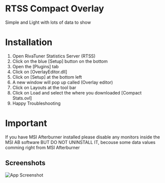 # RTSS Compact Overlay

Simple and Light with lots of data to show

# Installation

1. Open RivaTuner Statistics Server (RTSS)
2. Click on the blue [Setup] button on the bottom
3. Open the [Plugins] tab
4. Click on [OverlayEditor.dll]
5. Click on [Setup] at the bottom left
6. A new window will pop up called (Overlay editor)
7. Click on Layouts at the tool bar
8. Click on Load and select the where you downloaded [Compact Stats.ovl]
9. Happy Troubleshooting

# Important
If you have MSI Afterburner installed please disable any monitors inside the MSI AB software
BUT DO NOT UNINSTALL IT, becouse some data values comming right from MSI Afterburner

## Screenshots

![App Screenshot](https://via.placeholder.com/468x300?text=App+Screenshot+Here)
